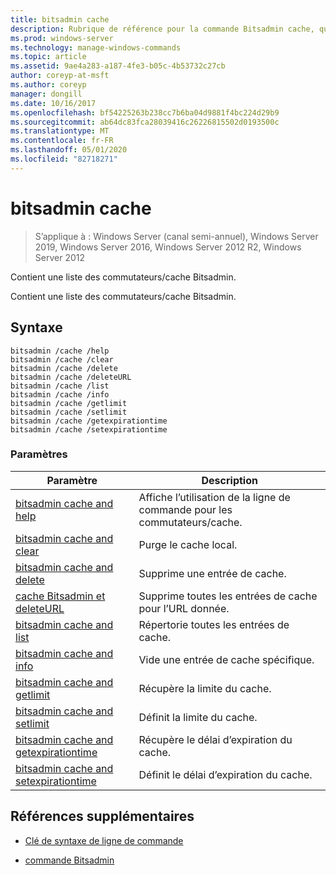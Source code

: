 ```yaml
---
title: bitsadmin cache
description: Rubrique de référence pour la commande Bitsadmin cache, qui contient une liste des commutateurs de cache Bitsadmin.
ms.prod: windows-server
ms.technology: manage-windows-commands
ms.topic: article
ms.assetid: 9ae4a283-a187-4fe3-b05c-4b53732c27cb
author: coreyp-at-msft
ms.author: coreyp
manager: dongill
ms.date: 10/16/2017
ms.openlocfilehash: bf54225263b238cc7b6ba04d9881f4bc224d29b9
ms.sourcegitcommit: ab64dc83fca28039416c26226815502d0193500c
ms.translationtype: MT
ms.contentlocale: fr-FR
ms.lasthandoff: 05/01/2020
ms.locfileid: "82718271"
---
```

# <a name="bitsadmin-cache"></a>bitsadmin cache

> S’applique à : Windows Server (canal semi-annuel), Windows Server 2019, Windows Server 2016, Windows Server 2012 R2, Windows Server 2012

Contient une liste des commutateurs/cache Bitsadmin.

Contient une liste des commutateurs/cache Bitsadmin.

## <a name="syntax"></a>Syntaxe

```
bitsadmin /cache /help
bitsadmin /cache /clear
bitsadmin /cache /delete
bitsadmin /cache /deleteURL
bitsadmin /cache /list
bitsadmin /cache /info
bitsadmin /cache /getlimit
bitsadmin /cache /setlimit
bitsadmin /cache /getexpirationtime
bitsadmin /cache /setexpirationtime
```

### <a name="parameters"></a>Paramètres

| Paramètre | Description |
| -------------- | -------------- |
| [bitsadmin cache and help](bitsadmin-cache-and-help.md) | Affiche l’utilisation de la ligne de commande pour les commutateurs/cache. |
| [bitsadmin cache and clear](bitsadmin-cache-clear.md) | Purge le cache local. |
| [bitsadmin cache and delete](bitsadmin-cache-and-delete.md) | Supprime une entrée de cache. |
| [cache Bitsadmin et deleteURL](bitsadmin-cache-and-deleteurl.md) | Supprime toutes les entrées de cache pour l’URL donnée. |
| [bitsadmin cache and list](bitsadmin-cache-and-list.md) | Répertorie toutes les entrées de cache. |
| [bitsadmin cache and info](bitsadmin-cache-and-info.md) | Vide une entrée de cache spécifique. |
| [bitsadmin cache and getlimit](bitsadmin-cache-and-getlimit.md) | Récupère la limite du cache. |
| [bitsadmin cache and setlimit](bitsadmin-cache-and-setlimit.md) | Définit la limite du cache. |
| [bitsadmin cache and getexpirationtime](bitsadmin-cache-and-getexpirationtime.md) | Récupère le délai d’expiration du cache. |
| [bitsadmin cache and setexpirationtime](bitsadmin-cache-and-setexpirationtime.md) | Définit le délai d’expiration du cache. |

## <a name="additional-references"></a>Références supplémentaires

- [Clé de syntaxe de ligne de commande](command-line-syntax-key.md)

- [commande Bitsadmin](bitsadmin.md)
